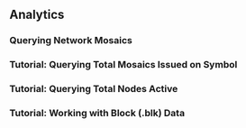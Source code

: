 ## Analytics

### Querying Network Mosaics
### Tutorial: Querying Total Mosaics Issued on Symbol
### Tutorial: Querying Total Nodes Active
### Tutorial: Working with Block (.blk) Data
